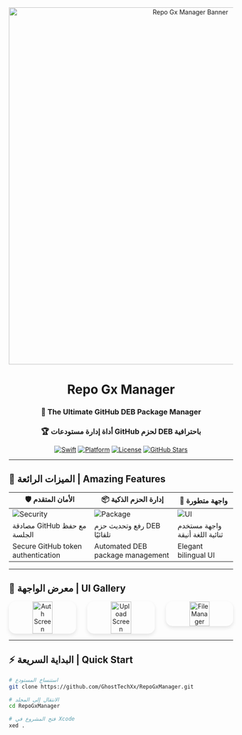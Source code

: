 <div align="center">
  <img src="https://user-images.githubusercontent.com/58350582/188321720-8a7b3a2a-3b2a-4b5e-9b1e-9e9b9c9b9c9b.png" width="800" alt="Repo Gx Manager Banner">
  
  # Repo Gx Manager
  
  ### 🚀 The Ultimate GitHub DEB Package Manager
  ### 🏆 أداة إدارة مستودعات GitHub لحزم DEB باحترافية
  
  [![Swift](https://img.shields.io/badge/Swift-5.5-FA7343?logo=swift&logoColor=white)](https://swift.org)
  [![Platform](https://img.shields.io/badge/iOS-15%2B-0096FF?logo=apple)](https://developer.apple.com/ios/)
  [![License](https://img.shields.io/badge/License-MIT-3DA639)](https://opensource.org/licenses/MIT)
  [![GitHub Stars](https://img.shields.io/github/stars/GhostTechXx/RepoGxManager?color=yellow&logo=github&style=social)](https://github.com/GhostTechXx/RepoGxManager/stargazers)
</div>

---

## 🌟 الميزات الرائعة | Amazing Features

<div align="center">
  
  | 🛡️ الأمان المتقدم | 📦 إدارة الحزم الذكية | 🎨 واجهة متطورة |
  |----------------|----------------|----------------|
  | ![Security](https://img.icons8.com/fluency/48/000000/security-checked.png) | ![Package](https://img.icons8.com/color/48/000000/box.png) | ![UI](https://img.icons8.com/fluency/48/000000/design.png) |
  | مصادقة GitHub مع حفظ الجلسة | رفع وتحديث حزم DEB تلقائيًا | واجهة مستخدم ثنائية اللغة أنيقة |
  | Secure GitHub token authentication | Automated DEB package management | Elegant bilingual UI |

</div>

---

## 🎥 معرض الواجهة | UI Gallery

<div align="center">
  <div style="display: flex; justify-content: space-between; flex-wrap: wrap;">
    <img src="https://user-images.githubusercontent.com/58350582/188321721-8a7b3a2a-3b2a-4b5e-9b1e-9e9b9c9b9c9b.png" width="30%" alt="Auth Screen" style="border-radius: 15px; box-shadow: 0 4px 8px rgba(0,0,0,0.1);">
    <img src="https://user-images.githubusercontent.com/58350582/188321722-8a7b3a2a-3b2a-4b5e-9b1e-9e9b9c9b9c9b.png" width="30%" alt="Upload Screen" style="border-radius: 15px; box-shadow: 0 4px 8px rgba(0,0,0,0.1);">
    <img src="https://user-images.githubusercontent.com/58350582/188321723-8a7b3a2a-3b2a-4b5e-9b1e-9e9b9c9b9c9b.png" width="30%" alt="File Manager" style="border-radius: 15px; box-shadow: 0 4px 8px rgba(0,0,0,0.1);">
  </div>
</div>

---

## ⚡ البداية السريعة | Quick Start

```bash
# استنساخ المستودع
git clone https://github.com/GhostTechXx/RepoGxManager.git

# الانتقال إلى المجلد
cd RepoGxManager

# فتح المشروع في Xcode
xed .
